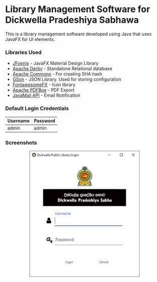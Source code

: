 # Library Management Software for Dickwella Pradeshiya Sabhawa
This is a library management software developed using Java that uses JavaFX for UI elements.

### Libraries Used
  * [JFoenix](https://github.com/jfoenixadmin/JFoenix) - JavaFX Material Design Library
  * [Apache Derby](https://db.apache.org/derby/) - Standalone Relational database
  * [Apache Commons](https://commons.apache.org/) - For creating SHA hash
  * [GSon](https://github.com/google/gson) - JSON Library. Used for storing configuration
  * [FontawesomeFX](https://bitbucket.org/Jerady/fontawesomefx) - Icon library
  * [Apache PDFBox](https://pdfbox.apache.org/) - PDF Export
  * [JavaMail API](http://www.oracle.com/technetwork/java/javamail/index.html) - Email Notification
  
### Default Login Credentials
| Username  | Password |
| ------------- | ------------- |
| admin  | admin  |

### Screenshots
<p align="center">
 <img height="400" src="https://raw.githubusercontent.com/amodsachintha/Library-Management-Java-JavaFX/master/meta/login.png">
</p>
